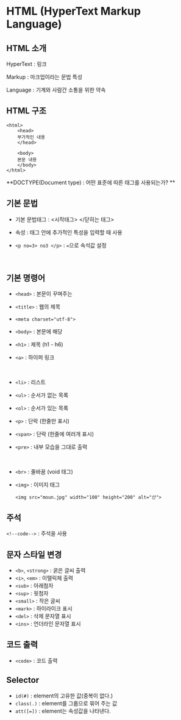 # HTML (HyperText Markup Language)

## HTML 소개

HyperText : 링크

Markup : 마크업이라는 문법 특성

Language : 기계와 사람간 소통을 위한 약속



## HTML 구조

```
<html>
    <head>
    부가적인 내용
    </head>

    <body>
    본문 내용
    </body>
</html>
```

**DOCTYPE(Document type) : 어떤 표준에 따른 태그를 사용되는가? **



## 기본 문법

- 기본 문법태그 : <시작태그> </닫히는 태그>

- 속성 : 태그 안에 추가적인 특성을 입력할 때 사용

- `<p no=3> no3 </p>` : `=`으로 속석값 설정

  ​



## 기본 명령어

- `<head>` : 본문이 꾸며주는 


- `<title>` : 웹의 제목
- `<meta charset="utf-8">`



- `<body>` : 본문에 해당 

- `<h1>` : 제목 (h1 - h6)

- `<a>` : 하이퍼 링크

  ​

- `<li>` : 리스트

- `<ul>` : 순서가 없는 목록

- `<ol>` : 순서가 있는 목록



- `<p>` : 단락 (한줄만 표시)

- `<span>` : 단락 (한줄에 여러개 표시)

- `<pre>` : 내부 모습을 그대로 출력

  ​

- `<br>` : 줄바꿈 (void 태그)



- `<img>` : 이미지 태그

  ```
  <img src="moun.jpg" width="100" height="200" alt="산">
  ```



## 주석

`<!--code-->` : 주석을 사용



## 문자 스타일 변경

- `<b>`, `<strong>` : 굵은 글씨 출력
- `<i>`, `<em>` : 이탤릭체 출력
- `<sub>` : 아래첨자
- `<sup>` : 윗첨자
- `<small>` : 작은 글씨
- `<mark>` : 하이라이크 표시
- `<del>` : 삭제 문자열 표시
- `<ins>` : 언더라인 문자열 표시



## 코드 출력

- `<code>` : 코드 출력




## Selector

- `id(#)` : element의 고유한 값(중복이 없다.)
- `class(.)` : element를 그룹으로 묶어 주는 값
- `att([=])` : element는 속성값을 나타낸다.